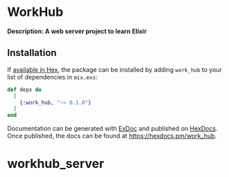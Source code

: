 # WorkHub

**Description: A web server project to learn Elixir**

## Installation

If [available in Hex](https://hex.pm/docs/publish), the package can be installed
by adding `work_hub` to your list of dependencies in `mix.exs`:

```elixir
def deps do
  [
    {:work_hub, "~> 0.1.0"}
  ]
end
```

Documentation can be generated with [ExDoc](https://github.com/elixir-lang/ex_doc)
and published on [HexDocs](https://hexdocs.pm). Once published, the docs can
be found at <https://hexdocs.pm/work_hub>.

# workhub_server

